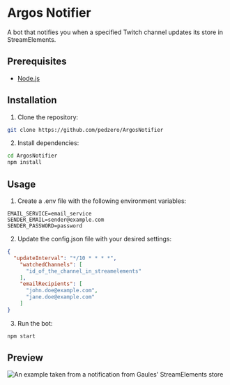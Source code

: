 # Argos Notifier

A bot that notifies you when a specified Twitch channel updates its store in StreamElements.

## Prerequisites

- [Node.js](https://nodejs.org/)

## Installation

1. Clone the repository:

  ```bash
  git clone https://github.com/pedzero/ArgosNotifier
  ```
   
2. Install dependencies:
  ```bash
  cd ArgosNotifier
  npm install
  ```

## Usage

1. Create a .env file with the following environment variables:
  ```text
  EMAIL_SERVICE=email_service
  SENDER_EMAIL=sender@example.com
  SENDER_PASSWORD=password
  ```

2. Update the config.json file with your desired settings:
  ```json
  {
    "updateInterval": "*/10 * * * *",
      "watchedChannels": [
        "id_of_the_channel_in_streamelements"
      ],
      "emailRecipients": [
        "john.doe@example.com",
        "jane.doe@example.com"
      ]
  }
  ```

3. Run the bot:
  ```bash
  npm start
  ```

## Preview

![An example taken from a notification from Gaules' StreamElements store](https://github.com/pedzero/ArgosNotifier/assets/108827951/ee23e997-ecb5-48a4-84e0-1eb63261ef7a)




